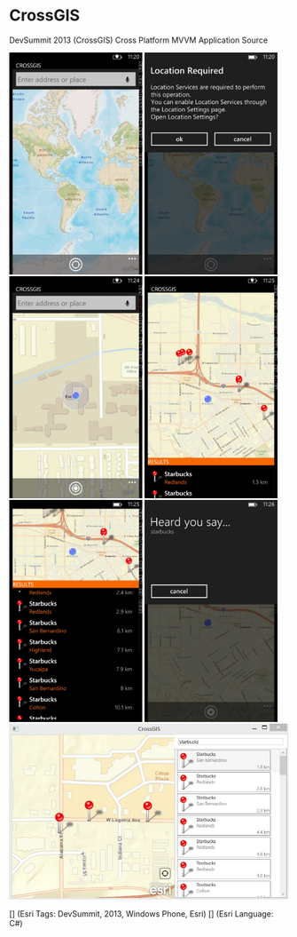 CrossGIS
========

DevSummit 2013 (CrossGIS) Cross Platform MVVM Application Source

<img src="Screenshots/Screen1.jpg" height="400" width="240"/>
<img src="Screenshots/Screen2.jpg" height="400" width="240"/>
<img src="Screenshots/Screen3.jpg" height="400" width="240"/>
<img src="Screenshots/Screen4.jpg" height="400" width="240"/>
<img src="Screenshots/Screen5.jpg" height="400" width="240"/>
<img src="Screenshots/Screen6.jpg" height="400" width="240"/>
<img src="Screenshots/Screen7.jpg"  width="720"/>

[] (Esri Tags: DevSummit, 2013, Windows Phone, Esri)
[] (Esri Language: C#)
